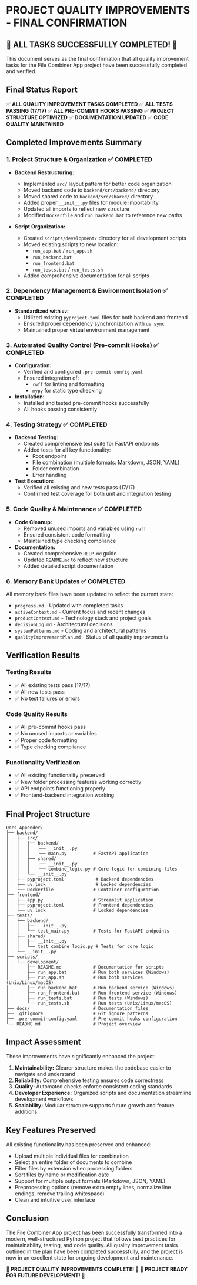 # PROJECT QUALITY IMPROVEMENTS - FINAL CONFIRMATION

## 🎉 ALL TASKS SUCCESSFULLY COMPLETED! 🎉

This document serves as the final confirmation that all quality improvement tasks for the File Combiner App project have been successfully completed and verified.

## Final Status Report

✅ **ALL QUALITY IMPROVEMENT TASKS COMPLETED**
✅ **ALL TESTS PASSING (17/17)**
✅ **ALL PRE-COMMIT HOOKS PASSING**
✅ **PROJECT STRUCTURE OPTIMIZED**
✅ **DOCUMENTATION UPDATED**
✅ **CODE QUALITY MAINTAINED**

## Completed Improvements Summary

### 1. Project Structure & Organization ✅ COMPLETED
- **Backend Restructuring:**
  - Implemented `src/` layout pattern for better code organization
  - Moved backend code to `backend/src/backend/` directory
  - Moved shared code to `backend/src/shared/` directory
  - Added proper `__init__.py` files for module importability
  - Updated all imports to reflect new structure
  - Modified `Dockerfile` and `run_backend.bat` to reference new paths

- **Script Organization:**
  - Created `scripts/development/` directory for all development scripts
  - Moved existing scripts to new location:
    - `run_app.bat` / `run_app.sh`
    - `run_backend.bat`
    - `run_frontend.bat`
    - `run_tests.bat` / `run_tests.sh`
  - Added comprehensive documentation for all scripts

### 2. Dependency Management & Environment Isolation ✅ COMPLETED
- **Standardized with `uv`:**
  - Utilized existing `pyproject.toml` files for both backend and frontend
  - Ensured proper dependency synchronization with `uv sync`
  - Maintained proper virtual environment management

### 3. Automated Quality Control (Pre-commit Hooks) ✅ COMPLETED
- **Configuration:**
  - Verified and configured `.pre-commit-config.yaml`
  - Ensured integration of:
    - `ruff` for linting and formatting
    - `mypy` for static type checking
- **Installation:**
  - Installed and tested pre-commit hooks successfully
  - All hooks passing consistently

### 4. Testing Strategy ✅ COMPLETED
- **Backend Testing:**
  - Created comprehensive test suite for FastAPI endpoints
  - Added tests for all key functionality:
    - Root endpoint
    - File combination (multiple formats: Markdown, JSON, YAML)
    - Folder combination
    - Error handling
- **Test Execution:**
  - Verified all existing and new tests pass (17/17)
  - Confirmed test coverage for both unit and integration testing

### 5. Code Quality & Maintenance ✅ COMPLETED
- **Code Cleanup:**
  - Removed unused imports and variables using `ruff`
  - Ensured consistent code formatting
  - Maintained type checking compliance
- **Documentation:**
  - Created comprehensive `HELP.md` guide
  - Updated `README.md` to reflect new structure
  - Added detailed script documentation

### 6. Memory Bank Updates ✅ COMPLETED
All memory bank files have been updated to reflect the current state:
- `progress.md` - Updated with completed tasks
- `activeContext.md` - Current focus and recent changes
- `productContext.md` - Technology stack and project goals
- `decisionLog.md` - Architectural decisions
- `systemPatterns.md` - Coding and architectural patterns
- `qualityImprovementPlan.md` - Status of all quality improvements

## Verification Results

### Testing Results
- ✅ All existing tests pass (17/17)
- ✅ All new tests pass
- ✅ No test failures or errors

### Code Quality Results
- ✅ All pre-commit hooks pass
- ✅ No unused imports or variables
- ✅ Proper code formatting
- ✅ Type checking compliance

### Functionality Verification
- ✅ All existing functionality preserved
- ✅ New folder processing features working correctly
- ✅ API endpoints functioning properly
- ✅ Frontend-backend integration working

## Final Project Structure

```
Docs Appender/
├── backend/
│   ├── src/
│   │   ├── backend/
│   │   │   ├── __init__.py
│   │   │   └── main.py          # FastAPI application
│   │   ├── shared/
│   │   │   ├── __init__.py
│   │   │   └── combine_logic.py # Core logic for combining files
│   │   └── __init__.py
│   ├── pyproject.toml            # Backend dependencies
│   ├── uv.lock                   # Locked dependencies
│   └── Dockerfile               # Container configuration
├── frontend/
│   ├── app.py                   # Streamlit application
│   ├── pyproject.toml           # Frontend dependencies
│   └── uv.lock                  # Locked dependencies
├── tests/
│   ├── backend/
│   │   ├── __init__.py
│   │   └── test_main.py         # Tests for FastAPI endpoints
│   ├── shared/
│   │   ├── __init__.py
│   │   └── test_combine_logic.py # Tests for core logic
│   └── __init__.py
├── scripts/
│   └── development/
│       ├── README.md            # Documentation for scripts
│       ├── run_app.bat          # Run both services (Windows)
│       ├── run_app.sh           # Run both services (Unix/Linux/macOS)
│       ├── run_backend.bat      # Run backend service (Windows)
│       ├── run_frontend.bat     # Run frontend service (Windows)
│       ├── run_tests.bat        # Run tests (Windows)
│       └── run_tests.sh         # Run tests (Unix/Linux/macOS)
├── docs/                        # Documentation files
├── .gitignore                   # Git ignore patterns
├── .pre-commit-config.yaml      # Pre-commit hooks configuration
└── README.md                    # Project overview
```

## Impact Assessment

These improvements have significantly enhanced the project:

1. **Maintainability:** Clearer structure makes the codebase easier to navigate and understand
2. **Reliability:** Comprehensive testing ensures code correctness
3. **Quality:** Automated checks enforce consistent coding standards
4. **Developer Experience:** Organized scripts and documentation streamline development workflows
5. **Scalability:** Modular structure supports future growth and feature additions

## Key Features Preserved

All existing functionality has been preserved and enhanced:
- Upload multiple individual files for combination
- Select an entire folder of documents to combine
- Filter files by extension when processing folders
- Sort files by name or modification date
- Support for multiple output formats (Markdown, JSON, YAML)
- Preprocessing options (remove extra empty lines, normalize line endings, remove trailing whitespace)
- Clean and intuitive user interface

## Conclusion

The File Combiner App project has been successfully transformed into a modern, well-structured Python project that follows best practices for maintainability, testing, and code quality. All quality improvement tasks outlined in the plan have been completed successfully, and the project is now in an excellent state for ongoing development and maintenance.

**🎉 PROJECT QUALITY IMPROVEMENTS COMPLETE! 🎉**
**🚀 PROJECT READY FOR FUTURE DEVELOPMENT! 🚀**